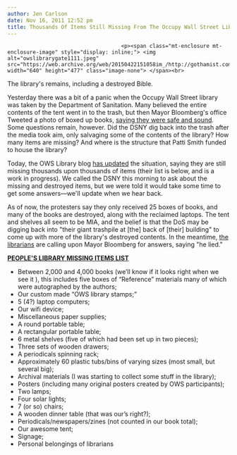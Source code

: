 ```yaml
---
author: Jen Carlson
date: Nov 16, 2011 12:52 pm
title: Thousands Of Items Still Missing From The Occupy Wall Street Library
---
```


	
										<p><span class="mt-enclosure mt-enclosure-image" style="display: inline;"> <img alt="owslibrarygate1111.jpeg" src="https://web.archive.org/web/20150422151058im_/http://gothamist.com/attachments/arts_jen/owslibrarygate1111.jpeg" width="640" height="477" class="image-none"> </span><br>
<span class="photo_caption">The library&apos;s remains, including a destroyed Bible.</span></p>

<p>Yesterday there was a bit of a panic when the Occupy Wall Street library was taken by the Department of Sanitation. Many believed the entire contents of the tent went in to the trash, but then Mayor Bloomberg&apos;s office Tweeted a photo of boxed up books, <a href="https://web.archive.org/web/20150422151058/http://gothamist.com/2011/11/15/occupy_wall_street_library.php">saying they were safe and sound</a>. Some questions remain, however. Did the DSNY dig back into the trash after the media took aim, only salvaging some of the contents of the library? How many items are missing? And where is the structure that Patti Smith funded to house the library? </p>

<p>Today, the OWS Library blog <a href="https://web.archive.org/web/20150422151058/http://peopleslibrary.wordpress.com/2011/11/16/update-state-of-seized-library-items/">has updated</a> the situation, saying they are still missing thousands upon thousands of items (their list is below, and is a work in progress). We called the DSNY this morning to ask about the missing and destroyed items, but we were told it would take some time to get some answers&#x2014;we&apos;ll update when we hear back.</p>

<p>As of now, the protesters say they only received 25 boxes of books, and many of the books are destroyed, along with the reclaimed laptops. The tent and shelves all seem to be MIA, and the belief is that the DoS may be digging back into &quot;their giant trashpile at [the] back of [their] building&quot; to come up with more of the library&apos;s destroyed contents. In the meantime, <a href="https://web.archive.org/web/20150422151058/https://twitter.com/#!/OWSLibrary/status/136837595459100672">the librarians</a> are calling upon Mayor Bloomberg for answers, saying &quot;he lied.&quot;</p>

<p><u><strong>PEOPLE&apos;S LIBRARY MISSING ITEMS LIST</strong></u></p><ul><li>Between 2,000 and 4,000 books (we&#x2019;ll know if it looks right when we see it ), this includes five boxes of &#x201C;Reference&#x201D; materials many of which were autographed by the authors;<br>
</li><li>Our custom made &#x201C;OWS library stamps;&#x201D;<br>
</li><li>5 (4?) laptop computers;<br>
</li><li>Our wifi device;<br>
</li><li>Miscellaneous paper supplies;<br>
</li><li>A round portable table;<br>
</li><li>A rectangular portable table;<br>
</li><li>6 metal shelves (five of which had been set up in two pieces);<br>
</li><li>Three sets of wooden drawers;<br>
</li><li>A periodicals spinning rack;<br>
</li><li>Approximately 60 plastic tubs/bins of varying sizes (most small, but several big);<br>
</li><li>Archival materials (I was starting to collect some stuff in the library);<br>
</li><li>Posters (including many original posters created by OWS participants);<br>
</li><li>Two lamps;<br>
</li><li>Four solar lights;<br>
</li><li>7 (or so) chairs;<br>
</li><li>A wooden dinner table (that was our&#x2019;s right?);<br>
</li><li>Periodicals/newspapers/zines (not counted in our book total);<br>
</li><li>Our awesome tent;<br>
</li><li>Signage;<br>
</li><li>Personal belongings of librarians</li></ul><p></p>					
										
									
				